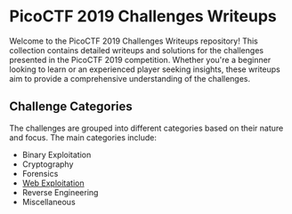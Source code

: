 # PicoCTF 2019 Challenges Writeups

Welcome to the PicoCTF 2019 Challenges Writeups repository! This collection contains detailed writeups and solutions for the challenges presented in the PicoCTF 2019 competition. Whether you're a beginner looking to learn or an experienced player seeking insights, these writeups aim to provide a comprehensive understanding of the challenges.

## Challenge Categories

The challenges are grouped into different categories based on their nature and focus. The main categories include:

- Binary Exploitation
- Cryptography
- Forensics
- [Web Exploitation](https://github.com/Itskmishra/picoCTF_writeups/tree/main/writeup_2019/web)
- Reverse Engineering
- Miscellaneous
